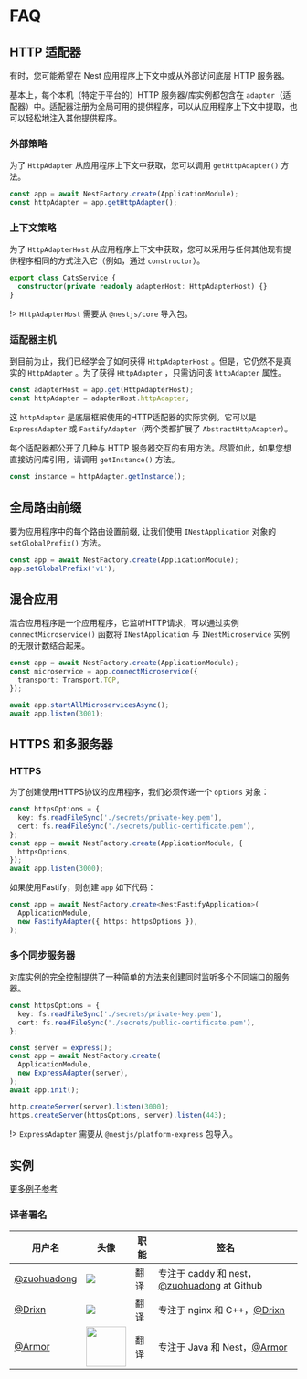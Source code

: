 # FAQ

## HTTP 适配器

有时，您可能希望在 Nest 应用程序上下文中或从外部访问底层 HTTP 服务器。

基本上，每个本机（特定于平台的）HTTP 服务器/库实例都包含在 `adapter`（适配器）中。适配器注册为全局可用的提供程序，可以从应用程序上下文中提取，也可以轻松地注入其他提供程序。

### 外部策略

为了 `HttpAdapter` 从应用程序上下文中获取，您可以调用 `getHttpAdapter()` 方法。

```typescript
const app = await NestFactory.create(ApplicationModule);
const httpAdapter = app.getHttpAdapter();
```


### 上下文策略


为了 `HttpAdapterHost` 从应用程序上下文中获取，您可以采用与任何其他现有提供程序相同的方式注入它（例如，通过 `constructor`）。

```typescript
export class CatsService {
  constructor(private readonly adapterHost: HttpAdapterHost) {}
}
```

!> `HttpAdapterHost` 需要从 `@nestjs/core` 导入包。

### 适配器主机

到目前为止，我们已经学会了如何获得 `HttpAdapterHost` 。但是，它仍然不是真实的 `HttpAdapter` 。为了获得 `HttpAdapter` ，只需访问该 `httpAdapter` 属性。

```typescript
const adapterHost = app.get(HttpAdapterHost);
const httpAdapter = adapterHost.httpAdapter;
```

这 `httpAdapter` 是底层框架使用的HTTP适配器的实际实例。它可以是 `ExpressAdapter` 或 `FastifyAdapter`（两个类都扩展了 `AbstractHttpAdapter`）。

每个适配器都公开了几种与 HTTP 服务器交互的有用方法。尽管如此，如果您想直接访问库引用，请调用 `getInstance()` 方法。


```typescript
const instance = httpAdapter.getInstance();
```

## 全局路由前缀

要为应用程序中的每个路由设置前缀, 让我们使用 `INestApplication` 对象的 `setGlobalPrefix()` 方法。

```typescript
const app = await NestFactory.create(ApplicationModule);
app.setGlobalPrefix('v1');
```


## 混合应用


混合应用程序是一个应用程序，它监听HTTP请求，可以通过实例 `connectMicroservice()` 函数将 `INestApplication` 与 `INestMicroservice` 实例的无限计数结合起来。

```typescript
const app = await NestFactory.create(ApplicationModule);
const microservice = app.connectMicroservice({
  transport: Transport.TCP,
});

await app.startAllMicroservicesAsync();
await app.listen(3001);
```


## HTTPS 和多服务器

### HTTPS

为了创建使用HTTPS协议的应用程序，我们必须传递一个 `options` 对象：

```typescript
const httpsOptions = {
  key: fs.readFileSync('./secrets/private-key.pem'),
  cert: fs.readFileSync('./secrets/public-certificate.pem'),
};
const app = await NestFactory.create(ApplicationModule, {
  httpsOptions,
});
await app.listen(3000);
```

如果使用Fastify，则创建 `app` 如下代码：

```typescript
const app = await NestFactory.create<NestFastifyApplication>(
  ApplicationModule,
  new FastifyAdapter({ https: httpsOptions }),
);
```

### 多个同步服务器
对库实例的完全控制提供了一种简单的方法来创建同时监听多个不同端口的服务器。

```typescript
const httpsOptions = {
  key: fs.readFileSync('./secrets/private-key.pem'),
  cert: fs.readFileSync('./secrets/public-certificate.pem'),
};

const server = express();
const app = await NestFactory.create(
  ApplicationModule,
  new ExpressAdapter(server),
);
await app.init();

http.createServer(server).listen(3000);
https.createServer(httpsOptions, server).listen(443);
```
!> `ExpressAdapter` 需要从 `@nestjs/platform-express` 包导入。

## 实例

[更多例子参考](https://github.com/nestjs/nest/tree/master/sample)

 ### 译者署名

| 用户名 | 头像 | 职能 | 签名 |
|---|---|---|---|
| [@zuohuadong](https://github.com/zuohuadong)  | <img class="avatar-66 rm-style" src="https://wx3.sinaimg.cn/large/006fVPCvly1fmpnlt8sefj302d02s742.jpg">  |  翻译  | 专注于 caddy 和 nest，[@zuohuadong](https://github.com/zuohuadong/) at Github  |
| [@Drixn](https://drixn.com/)  | <img class="avatar-66 rm-style" src="https://cdn.drixn.com/img/src/avatar1.png">  |  翻译  | 专注于 nginx 和 C++，[@Drixn](https://drixn.com/) |  [@Drixn](https://drixn.com/)  | <img class="avatar-66 rm-style" src="https://cdn.drixn.com/img/src/avatar1.png">  |  翻译  | 专注于 nginx 和 C++，[@Drixn](https://drixn.com/) |
| [@Armor](https://github.com/Armor-cn)  | <img class="avatar-66 rm-style" height="70" src="https://avatars3.githubusercontent.com/u/31821714?s=460&v=4">  |  翻译  | 专注于 Java 和 Nest，[@Armor](https://armor.ac.cn/) | 
